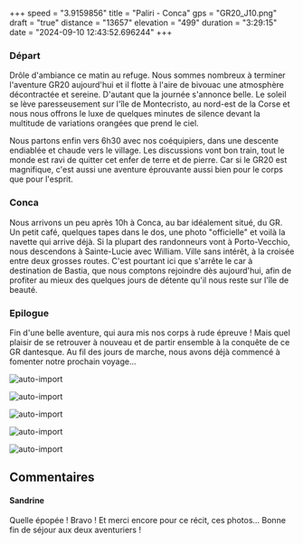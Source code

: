 +++
speed = "3.9159856"
title = "Paliri - Conca"
gps = "GR20_J10.png"
draft = "true"
distance = "13657"
elevation = "499"
duration = "3:29:15"
date = "2024-09-10 12:43:52.696244"
+++
### Départ 
Drôle d'ambiance ce matin au refuge. Nous sommes nombreux à terminer l'aventure GR20 aujourd'hui et il flotte à l'aire de bivouac une atmosphère décontractée et sereine. D'autant que la journée s'annonce belle. Le soleil se lève paresseusement sur l'île de Montecristo, au nord-est de la Corse et nous nous offrons le luxe de quelques minutes de silence devant la multitude de variations orangées que prend le ciel. 

Nous partons enfin vers 6h30 avec nos coéquipiers, dans une descente endiablée et chaude vers le village. Les discussions vont bon train, tout le monde est ravi de quitter cet enfer de terre et de pierre. Car si le GR20 est magnifique, c'est aussi une aventure éprouvante aussi bien pour le corps que pour l'esprit. 

### Conca
Nous arrivons un peu après 10h à Conca, au bar idéalement situé, du GR. Un petit café, quelques tapes dans le dos, une photo "officielle" et voilà la navette qui arrive déjà.
Si la plupart des randonneurs vont à Porto-Vecchio, nous descendons à Sainte-Lucie avec William. Ville sans intérêt, à la croisée entre deux grosses routes.
C'est pourtant ici que s'arrête le car à destination de Bastia, que nous comptons rejoindre dès aujourd'hui, afin de profiter au mieux des quelques jours de détente qu'il nous reste sur l'île de beauté.

### Epilogue
Fin d'une belle aventure, qui aura mis nos corps à rude épreuve ! Mais quel plaisir de se retrouver à nouveau et de partir ensemble à la conquête de ce GR dantesque. Au fil des jours de marche, nous avons déjà commencé à fomenter notre prochain voyage...

![auto-import](https://thumbsnap.com/i/JyHJc9i3.jpg)

![auto-import](https://thumbsnap.com/i/T21tdH2R.jpg)

![auto-import](https://thumbsnap.com/i/RzTb7h7k.jpg)

![auto-import](https://thumbsnap.com/i/DtvMjAYr.jpg)

![auto-import](https://thumbsnap.com/i/eQbtn1QN.jpg)
## Commentaires
#### Sandrine
Quelle épopée !
Bravo ! Et merci encore pour ce récit, ces photos...
Bonne fin de séjour aux deux aventuriers !
